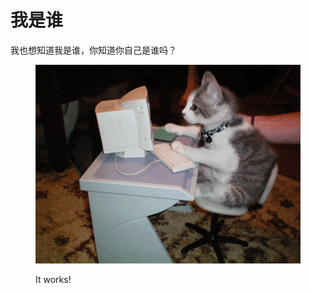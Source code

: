 # 我是谁

我也想知道我是谁，你知道你自己是谁吗？

<div align="left">

<figure><img src=".gitbook/assets/mao-meme.gif" alt=""><figcaption><p>It works!</p></figcaption></figure>

</div>
